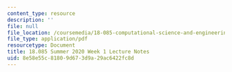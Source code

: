 ```yaml
---
content_type: resource
description: ''
file: null
file_location: /coursemedia/18-085-computational-science-and-engineering-i-summer-2020/8e58e55c81809d673d9a29ac6422fc8d_MIT18_085Summer20_lec_w1.pdf
file_type: application/pdf
resourcetype: Document
title: 18.085 Summer 2020 Week 1 Lecture Notes
uid: 8e58e55c-8180-9d67-3d9a-29ac6422fc8d
---
```


